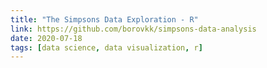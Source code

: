 ```yaml
---
title: "The Simpsons Data Exploration - R"
link: https://github.com/borovkk/simpsons-data-analysis
date: 2020-07-18
tags: [data science, data visualization, r]
---
```

